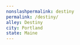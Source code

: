 ```yaml
---
﻿nonslashpermalink: destiny
permalink: /destiny/
alley: Destiny
city: Portland
state: Maine
---
```

